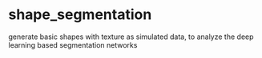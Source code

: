 # shape_segmentation
generate basic shapes with texture as simulated data, to analyze the deep learning based segmentation networks

